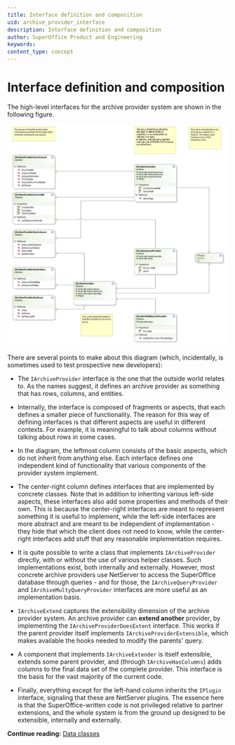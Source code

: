 ```yaml
---
title: Interface definition and composition
uid: archive_provider_interface
description: Interface definition and composition
author: SuperOffice Product and Engineering
keywords:
content_type: concept
---
```


# Interface definition and composition

The high-level interfaces for the archive provider system are shown in the following figure.

![archive provider system high-level interfaces][img1]

There are several points to make about this diagram (which, incidentally, is sometimes used to test prospective new developers):

* The `IArchiveProvider` interface is the one that the outside world relates to. As the names suggest, it defines an archive provider as something that has rows, columns, and entities.

* Internally, the interface is composed of fragments or aspects, that each defines a smaller piece of functionality. The reason for this way of defining interfaces is that different aspects are useful in different contexts. For example, it is meaningful to talk about columns without talking about rows in some cases.

* In the diagram, the leftmost column consists of the basic aspects, which do not inherit from anything else. Each interface defines one independent kind of functionality that various components of the provider system implement.

* The center-right column defines interfaces that are implemented by concrete classes. Note that in addition to inheriting various left-side aspects, these interfaces also add some properties and methods of their own. This is because the center-right interfaces are meant to represent something it is useful to implement, while the left-side interfaces are more abstract and are meant to be independent of implementation - they hide that which the client does not need to know, while the center-right interfaces add stuff that any reasonable implementation requires.

* It is quite possible to write a class that implements `IArchiveProvider` directly, with or without the use of various helper classes. Such implementations exist, both internally and externally. However, most concrete archive providers use NetServer to access the SuperOffice database through queries - and for those, the `IArchiveQueryProvider` and `IArchiveMultyQueryProvider` interfaces are more useful as an implementation basis.

* `IArchiveExtend` captures the extensibility dimension of the archive provider system. An archive provider can **extend another** provider, by implementing the `IArchiveProviderDoesExtent` interface. This works if the parent provider itself implements `IArchiveProviderExtensible`, which makes available the hooks needed to modify the parents' query.

* A component that implements `IArchiveExtender` is itself extensible, extends some parent provider, and (through `IArchiveHasColumns`) adds columns to the final data set of the complete provider. This interface is the basis for the vast majority of the current code.

* Finally, everything except for the left-hand column inherits the `IPlugin` interface, signaling that these are NetServer plugins. The essence here is that the SuperOffice-written code is not privileged relative to partner extensions, and the whole system is from the ground up designed to be extensible, internally and externally.

**Continue reading:** [Data classes][1]

<!-- Referenced links -->
[1]: data-classes.md

<!-- Referenced images -->
[img1]: media/image001.jpg

